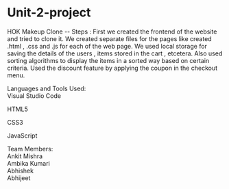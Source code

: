 # Unit-2-project


HOK Makeup Clone --
Steps :
First we created the frontend of the website and tried to clone it.
We created separate files for the pages like created .html , .css and .js for each of the web page.
We used local storage for saving the details of the users , items stored in the cart , etcetera.
Also used sorting algorithms to display the items in a sorted way based on certain criteria.
Used the discount feature by applying the coupon in the checkout menu.

Languages and Tools Used: <br>
Visual Studio Code <br>

HTML5 <br>

CSS3 <br>

JavaScript <br>



Team Members: <br>
Ankit Mishra <br>
Ambika Kumari <br>
Abhishek <br>
Abhijeet
